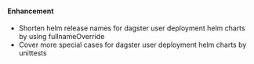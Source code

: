 #### Enhancement
- Shorten helm release names for dagster user deployment helm charts by using fullnameOverride
- Cover more special cases for dagster user deployment helm charts by unittests
